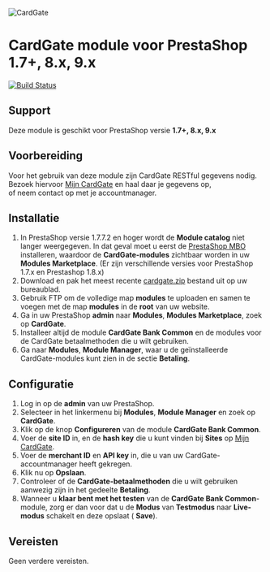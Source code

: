![CardGate](https://cdn.curopayments.net/thumb/200/logos/cardgate.png)

# CardGate module voor PrestaShop 1.7+, 8.x, 9.x

[![Build Status](https://travis-ci.org/cardgate/prestashop17.svg?branch=master)](https://travis-ci.org/cardgate/prestashop17)

## Support

Deze module is geschikt voor PrestaShop versie **1.7+, 8.x, 9.x**

## Voorbereiding

Voor het gebruik van deze module zijn CardGate RESTful gegevens nodig.  
Bezoek hiervoor [Mijn CardGate](https://my.cardgate.com/) en haal daar je gegevens op,  
of neem contact op met je accountmanager.  

## Installatie

1. In PrestaShop versie 1.7.7.2 en hoger wordt de **Module catalog** niet langer weergegeven. In dat geval moet u eerst de [PrestaShop MBO](https://github.com/PrestaShopCorp/ps_mbo) installeren, waardoor de **CardGate-modules** zichtbaar worden in uw **Modules Marketplace**. (Er zijn verschillende versies voor PrestaShop 1.7.x en Prestashop 1.8.x)
2. Download en pak het meest recente [cardgate.zip](https://github.com/cardgate/prestashop17/releases) bestand uit op uw bureaublad.
3. Gebruik FTP om de volledige map **modules** te uploaden en samen te voegen met de map **modules** in de **root** van uw website.
4. Ga in uw PrestaShop **admin** naar **Modules**, **Modules Marketplace**, zoek op **CardGate**.
5. Installeer altijd de module **CardGate Bank Common** en de modules voor de CardGate betaalmethoden die u wilt gebruiken.
6. Ga naar **Modules**, **Module Manager**, waar u de geïnstalleerde CardGate-modules kunt zien in de sectie **Betaling**.
## Configuratie

1. Log in op de **admin** van uw PrestaShop.
2. Selecteer in het linkermenu bij **Modules**, **Module Manager** en zoek op **CardGate**.
3. Klik op de knop **Configureren** van de module **CardGate Bank Common**.
4. Voer de **site ID** in, en de **hash key** die u kunt vinden bij **Sites** op [Mijn CardGate](https://my.cardgate.com/).
5. Voer de **merchant ID** en **API key** in, die u van uw CardGate-accountmanager heeft gekregen.
6. Klik nu op **Opslaan**.
7. Controleer of de **CardGate-betaalmethoden** die u wilt gebruiken aanwezig zijn in het gedeelte **Betaling**.
8. Wanneer u **klaar bent met het testen** van de **CardGate Bank Common**-module, zorg er dan voor dat u de **Modus** van **Testmodus** naar **Live-modus** schakelt en deze opslaat ( **Save**).
## Vereisten

Geen verdere vereisten.
